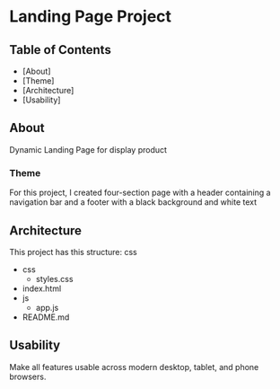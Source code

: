# Landing Page Project

## Table of Contents

* [About]
* [Theme]
* [Architecture]
* [Usability]

## About

Dynamic Landing Page for display product

### Theme

For this project, I created four-section page with a header containing a navigation bar and a footer with a black background and white text


## Architecture

This project has this structure:
css
* css
    * styles.css  
* index.html
* js
    * app.js
* README.md

## Usability

Make all features usable across modern desktop, tablet, and phone browsers.

